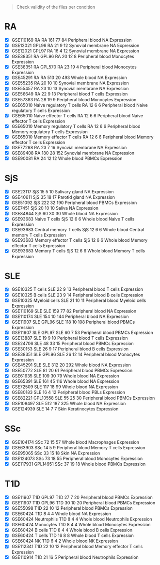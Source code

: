 > Check validity of the files per condition

# RA
- [X] GSE110169 RA	RA	161	77	84	Peripheral blood	NA	Expression
- [X] GSE12021 GPL96	RA	21	9	12	Synovial membrane	NA	Expression
- [X] GSE12021 GPL97	RA	16	4	12	Synovial membrane	NA	Expression
- [X] GSE38351 RA GPL96	RA	20	12	8	Peripheral blood	Monocytes	Expression
- [X] GSE38351 RA GPL570	RA	23	19	4	Peripheral blood	Monocytes	Expression
- [X] GSE45291 RA	RA	513	20	493	Whole blood	NA	Expression
- [X] GSE55235	RA	20	10	10	Synovial membrane	NA	Expression
- [X] GSE55457	RA	23	10	13	Synovial membrane	NA	Expression
- [X] GSE56649	RA	22	9	13	Peripheral blood	T cells	Expression
- [X] GSE57383	RA	28	19	9	Peripheral blood	Monocytes	Expression
- [X] GSE65010 Naive regulatory T cells	RA	12	6	6	Peripheral blood	Naive regulatory T cells	Expression
- [X] GSE65010 Naive effector T cells	RA	12	6	6	Peripheral blood	Naive effector T cells	Expression
- [X] GSE65010 Memory regulatory T cells	RA	12	6	6	Peripheral blood	Memory regulatory T cells	Expression
- [X] GSE65010 Memory effector T cells	RA	12	6	6	Peripheral blood	Memory effector T cells	Expression
- [X] GSE77298	RA	23	7	16	Synovial membrane	NA	Expression
- [X] GSE89408	RA	180	28	152	Synovial membrane	NA	Expression
- [X] GSE90081	RA	24	12	12	Whole blood	PBMCs	Expression

# SjS
- [X] GSE23117	SjS	15	5	10	Salivary gland	NA	Expression
- [X] GSE40611	SjS	35	18	17	Parotid gland	NA	Expression
- [X] GSE51092	SjS	222	32	190	Peripheral blood	PBMCs	Expression
- [X] GSE7451	SjS	20	10	10	Saliva	NA	Expression
- [X] GSE84844	SjS	60	30	30	Whole blood	NA	Expression
- [X] GSE93683 Naive T cells	SjS	12	6	6	Whole blood	Naive T cells	Expression
- [X] GSE93683 Central memory T cells	SjS	12	6	6	Whole blood	Central memory T cells	Expression
- [X] GSE93683 Memory effector T cells	SjS	12	6	6	Whole blood	Memory effector T cells	Expression
- [X] GSE93683 Memory T cells	SjS	12	6	6	Whole blood	Memory T cells	Expression

# SLE
- [X] GSE10325 T cells	SLE	22	9	13	Peripheral blood	T cells	Expression
- [X] GSE10325 B cells	SLE	23	9	14	Peripheral blood	B cells	Expression
- [X] GSE10325 Myeloid cells	SLE	21	10	11	Peripheral blood	Myeloid cells	Expression
- [X] GSE110169 SLE	SLE	159	77	82	Peripheral blood	NA	Expression
- [X] GSE110174	SLE	154	10	144	Peripheral blood	NA	Expression
- [X] GSE11907 SLE GPL96	SLE	118	10	108	Peripheral blood	PBMCs	Expression
- [X] GSE11907 SLE GPL97	SLE	60	7	53	Peripheral blood	PBMCs	Expression
- [X] GSE13887	SLE	19	9	10	Peripheral blood	T cells	Expression
- [X] GSE24706	SLE	48	33	15	Peripheral blood	PBMCs	Expression
- [X] GSE30153	SLE	26	9	17	Peripheral blood	B cells	Expression
- [X] GSE38351 SLE GPL96	SLE	26	12	14	Peripheral blood	Monocytes	Expression
- [X] GSE45291 SLE	SLE	312	20	292	Whole blood	NA	Expression
- [X] GSE50772	SLE	81	20	61	Peripheral blood	PBMCs	Expression
- [X] GSE61635	SLE	109	30	79	Whole blood	NA	Expression
- [X] GSE65391	SLE	161	45	116	Whole blood	NA	Expression
- [X] GSE72509	SLE	117	18	99	Whole blood	NA	Expression
- [X] GSE80183	SLE	16	4	12	Peripheral blood	PBLs	Expression
- [X] GSE82221 GPL10558	SLE	55	25	30	Peripheral blood	PBMCs	Expression
- [X] GSE108497	SLE	512	187	325	Whole blood	NA	Expression
- [X] GSE124939	SLE	14	7	7	Skin	Keratinocytes	Expression

# SSc
- [X] GSE104174	SSc	72	15	57	Whole blood	Macrophages	Expression
- [X] GSE63903	SSc	14	5	9	Peripheral blood	Memory T cells	Expression
- [X] GSE95065	SSc	33	15	18	Skin	NA	Expression
- [X] GSE124073	SSc	73	18	55	Peripheral blood	Monocytes	Expression
- [X] GSE117931 GPL14951	SSc	37	19	18	Whole blood	PBMCs	Expression

# T1D
- [X] GSE11907 T1D GPL97	T1D	27	7	20	Peripheral blood	PBMCs	Expression
- [X] GSE11907 T1D GPL96	T1D	30	10	20	Peripheral blood	PBMCs	Expression
- [X] GSE55098	T1D	22	10	12	Peripheral blood	PBMCs	Expression
- [X] GSE60424	T1D	8	4	4	Whole blood	NA	Expression
- [X] GSE60424 Neutrophils	T1D	8	4	4	Whole blood	Neutrophils	Expression
- [X] GSE60424 Monocytes	T1D	8	4	4	Whole blood	Monocytes	Expression
- [X] GSE60424 B cells	T1D	8	4	4	Whole blood	B cells	Expression
- [X] GSE60424 T cells	T1D	16	8	8	Whole blood	T cells	Expression
- [X] GSE60424 NK	T1D	6	4	2	Whole blood	NK	Expression
- [X] GSE112341	T1D	22	10	12	Peripheral blood	Memory effector T cells	Expression
- [X] GSE110914	T1D	21	16	5	Peripheral blood	Neutrophils	Expression
